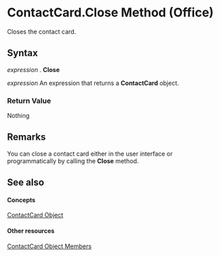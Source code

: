 
# ContactCard.Close Method (Office)

Closes the contact card.


## Syntax

 _expression_ . **Close**

 _expression_ An expression that returns a **ContactCard** object.


### Return Value

Nothing


## Remarks

You can close a contact card either in the user interface or programmatically by calling the  **Close** method.


## See also


#### Concepts


[ContactCard Object](148c7268-e12c-d9ae-d31f-b625067eb352.md)
#### Other resources


[ContactCard Object Members](8e7fc57b-7abc-7a94-c1ab-a1283f890c27.md)
